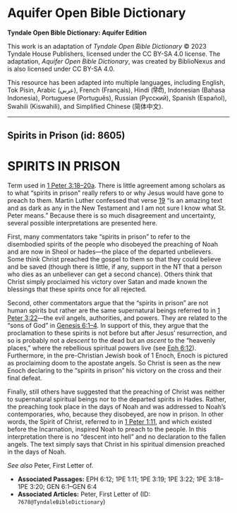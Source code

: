 # Aquifer Open Bible Dictionary

**Tyndale Open Bible Dictionary: Aquifer Edition**

This work is an adaptation of *Tyndale Open Bible Dictionary* © 2023 Tyndale House Publishers, licensed under the CC BY\-SA 4\.0 license. The adaptation, *Aquifer Open Bible Dictionary*, was created by BiblioNexus and is also licensed under CC BY\-SA 4\.0\.

This resource has been adapted into multiple languages, including English, Tok Pisin, Arabic (عربي), French (Français), Hindi (हिंदी), Indonesian (Bahasa Indonesia), Portuguese (Português), Russian (Русский), Spanish (Español), Swahili (Kiswahili), and Simplified Chinese (简体中文).



--------------------------------

## Spirits in Prison (id: 8605)

SPIRITS IN PRISON
=================

Term used in [1 Peter 3:18–20a](https://ref.ly/1Pet3:18-1Pet3:20). There is little agreement among scholars as to what “spirits in prison” really refers to or why Jesus would have gone to preach to them. Martin Luther confessed that verse [19](https://ref.ly/1Pet3:19) “is an amazing text and as dark as any in the New Testament and I am not sure I know what St. Peter means.” Because there is so much disagreement and uncertainty, several possible interpretations are presented here.

First, many commentators take “spirits in prison” to refer to the disembodied spirits of the people who disobeyed the preaching of Noah and are now in Sheol or hades—the place of the departed unbelievers. Some think Christ preached the gospel to them so that they could believe and be saved (though there is little, if any, support in the NT that a person who dies as an unbeliever can get a second chance). Others think that Christ simply proclaimed his victory over Satan and made known the blessings that these spirits once for all rejected.

Second, other commentators argue that the “spirits in prison” are not human spirits but rather are the same supernatural beings referred to in [1 Peter 3:22](https://ref.ly/1Pet3:22)—the evil angels, authorities, and powers. They are related to the “sons of God” in [Genesis 6:1–4](https://ref.ly/Gen6:1-Gen6:4). In support of this, they argue that the proclamation to these spirits is not before but after Jesus’ resurrection, and so is probably not a *descent* to the dead but an *ascent* to the “heavenly places,” where the rebellious spiritual powers live (see [Eph 6:12](https://ref.ly/Eph6:12)). Furthermore, in the pre\-Christian Jewish book of 1 Enoch, Enoch is pictured as proclaiming doom to the apostate angels. So Christ is seen as the new Enoch declaring to the “spirits in prison” his victory on the cross and their final defeat.

Finally, still others have suggested that the preaching of Christ was neither to supernatural spiritual beings nor to the departed spirits in Hades. Rather, the preaching took place in the days of Noah and was addressed to Noah’s contemporaries, who, because they disobeyed, are now in prison. In other words, the Spirit of Christ, referred to in [1 Peter 1:11](https://ref.ly/1Pet1:11), and which existed before the Incarnation, inspired Noah to preach to the people. In this interpretation there is no “descent into hell” and no declaration to the fallen angels. The text simply says that Christ in his spiritual dimension preached in the days of Noah.

*See also* Peter, First Letter of.

* **Associated Passages:** EPH 6:12; 1PE 1:11; 1PE 3:19; 1PE 3:22; 1PE 3:18–1PE 3:20; GEN 6:1–GEN 6:4
* **Associated Articles:** Peter, First Letter of (ID: `7678@TyndaleBibleDictionary`)

